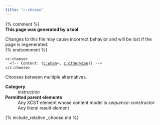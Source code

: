 ```yaml
---
title: "c:choose"
---
```


{% comment %}  
**This page was generated by a tool.**  

Changes to this file may cause incorrect behavior and will be lost if the page is
regenerated.  
{% endcomment %}

<div class="ref-element-syntax language-xml highlighter-rouge"><pre class="highlight"><code><span class="nt">&lt;c:choose</span>&gt;
  &lt;!-- Content: (<span><a href="when.html">c:when</a>+</span>, <span><a href="otherwise.html">c:otherwise</a>?</span>) --&gt;
<span class="nt">&lt;/c:choose&gt;</span></code></pre></div>
<p>Chooses between multiple alternatives.</p>
<dl>
   <dt><b>Category</b></dt>
   <dd><i>instruction</i></dd>
   <dt><b>Permitted parent elements</b></dt>
   <dd>Any XCST element whose content model is <i>sequence-constructor</i></dd>
   <dd>Any literal result element</dd>
</dl>

{% include_relative _choose.md %}
